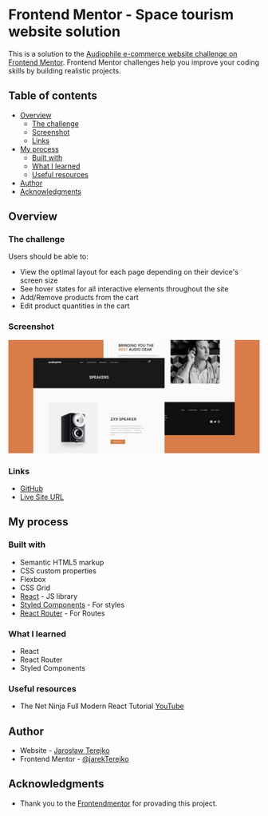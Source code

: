 # Frontend Mentor - Space tourism website solution

This is a solution to the [Audiophile e-commerce website challenge on Frontend Mentor](https://www.frontendmentor.io/challenges/audiophile-ecommerce-website-C8cuSd_wx). Frontend Mentor challenges help you improve your coding skills by building realistic projects.

## Table of contents

- [Overview](#overview)
  - [The challenge](#the-challenge)
  - [Screenshot](#screenshot)
  - [Links](#links)
- [My process](#my-process)
  - [Built with](#built-with)
  - [What I learned](#what-i-learned)
  - [Useful resources](#useful-resources)
- [Author](#author)
- [Acknowledgments](#acknowledgments)

## Overview

### The challenge

Users should be able to:

- View the optimal layout for each page depending on their device's screen size
- See hover states for all interactive elements throughout the site
- Add/Remove products from the cart
- Edit product quantities in the cart

### Screenshot

![Arch Studio multi-page website](/public/assets/image-audiophile-hero.jpg)

### Links

- [GitHub](https://github.com/jarekTerejko/audiophile-e-commerce-website)
- [Live Site URL](https://audiophile-terejko.netlify.app)

## My process

### Built with

- Semantic HTML5 markup
- CSS custom properties
- Flexbox
- CSS Grid
- [React](https://reactjs.org/) - JS library
- [Styled Components](https://styled-components.com/) - For styles
- [React Router](https://reactrouter.com/) - For Routes

### What I learned

- React
- React Router
- Styled Components

### Useful resources

- The Net Ninja Full Modern React Tutorial [YouTube](https://www.youtube.com/playlist?list=PL4cUxeGkcC9gZD-Tvwfod2gaISzfRiP9d)

## Author

- Website - [Jarosław Terejko](https://terejkodev.netlify.app)
- Frontend Mentor - [@jarekTerejko](https://www.frontendmentor.io/profile/jarekTerejko)

## Acknowledgments

- Thank you to the [Frontendmentor](https://www.frontendmentor.io/home) for provading this project.

